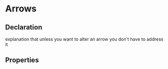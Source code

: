# Arrows

## Declaration

explanation that unless you want to alter an arrow you don't have to address it

## Properties
